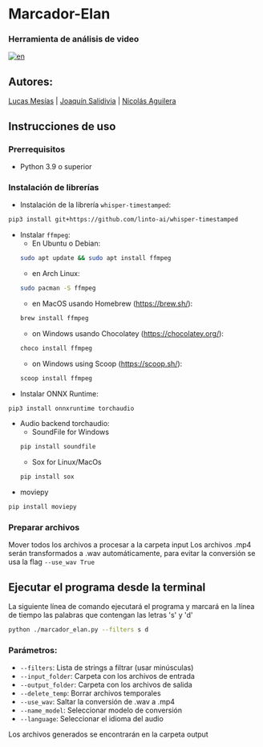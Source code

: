 # Marcador-Elan
### Herramienta de análisis de video
[![en](https://img.shields.io/badge/lang-en-red.svg)](https://github.com/Klefur/Marcador-Elan/blob/main/README.md)

## Autores: 
[Lucas Mesías](https://github.com/Skyrdow) | [Joaquín Salidivia](https://github.com/Klefur) | [Nicolás Aguilera](https://github.com/Don-Uldaricio)

## Instrucciones de uso
### Prerrequisitos
* Python 3.9 o superior

### Instalación de librerías
* Instalación de la librería ``whisper-timestamped``:
```bash
pip3 install git+https://github.com/linto-ai/whisper-timestamped
```
* Instalar ``ffmpeg``:
    * En Ubuntu o Debian:
    ```bash
    sudo apt update && sudo apt install ffmpeg
    ```
    * en Arch Linux:
    ```bash
    sudo pacman -S ffmpeg
    ```
    * en MacOS usando Homebrew (https://brew.sh/):
    ```bash
    brew install ffmpeg
    ```
    * on Windows usando Chocolatey (https://chocolatey.org/):
    ```bash
    choco install ffmpeg
    ```
    * on Windows using Scoop (https://scoop.sh/):
    ```bash
    scoop install ffmpeg
    ```
* Instalar ONNX Runtime:
```bash
pip3 install onnxruntime torchaudio
```
* Audio backend torchaudio:
    * SoundFile for Windows 
    ```bash
    pip install soundfile
    ```
    * Sox for Linux/MacOs
    ```bash
    pip install sox
    ```
* moviepy 
```bash
pip install moviepy
```

### Preparar archivos
Mover todos los archivos a procesar a la carpeta input
Los archivos .mp4 serán transformados a .wav automáticamente, para evitar la conversión se usa la flag ``--use_wav True``

## Ejecutar el programa desde la terminal
La siguiente línea de comando ejecutará el programa y marcará en la línea de tiempo las palabras que contengan las letras 's' y 'd'
```bash
python ./marcador_elan.py --filters s d
```
### Parámetros:
* ``--filters``: Lista de strings a filtrar (usar minúsculas)
* ``--input_folder``: Carpeta con los archivos de entrada
* ``--output_folder``: Carpeta con los archivos de salida
* ``--delete_temp``: Borrar archivos temporales
* ``--use_wav``: Saltar la conversión de .wav a .mp4
* ``--name_model``: Seleccionar modelo de conversión
* ``--language``: Seleccionar el idioma del audio

Los archivos generados se encontrarán en la carpeta output